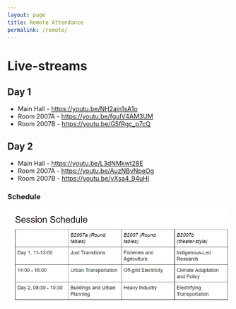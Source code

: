 ```yaml
---
layout: page
title: Remote Attendance
permalink: /remote/
---
```


# Live-streams

## Day 1

* Main Hall - https://youtu.be/NH2ain1sA1o
* Room 2007A - https://youtu.be/fguIV4AM3UM
* Room 2007B - https://youtu.be/G5fRgc_p7cQ

## Day 2

* Main Hall - https://youtu.be/L3dNMkwt28E
* Room 2007A - https://youtu.be/AuzNBvNpeOg
* Room 2007B - https://youtu.be/vXsa4_94uHI

### Schedule

![Schedule](/images/Schedule.png)

